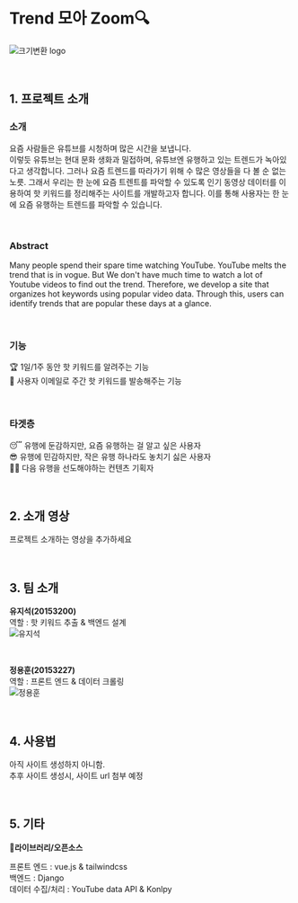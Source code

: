 
# Trend 모아 Zoom🔍
![크기변환 logo](https://user-images.githubusercontent.com/36405155/113472997-ba3ae700-94a1-11eb-8288-1e3726411386.png)

<br>  

## 1. 프로젝트 소개

### 소개
 
요즘 사람들은 유튜브를 시청하며 많은 시간을 보냅니다.  
이렇듯 유튜브는 현대 문화 생화과 밀접하며, 유튜브엔 유행하고 있는 트렌드가 녹아있다고 생각합니다. 그러나 요즘 트렌드를 따라가기 위해 수 많은 영상들을 다 볼 순 없는 노릇.
그래서 우리는 한 눈에 요즘 트렌트를 파악할 수 있도록 인기 동영상 데이터를 이용하여 핫 키워드를 정리해주는 사이트를 개발하고자 합니다.
이를 통해 사용자는 한 눈에 요즘 유행하는 트렌드를 파악할 수 있습니다.
  
<br>
  
### Abstract  
Many people spend their spare time watching YouTube.
YouTube melts the trend that is in vogue.
But We don't have much time to watch a lot of Youtube videos to find out the trend.
Therefore, we develop a site that organizes hot keywords using popular video data.
Through this, users can identify trends that are popular these days at a glance.
  
<br>
  
### 기능
🏆 1일/1주 동안 핫 키워드를 알려주는 기능  
📮 사용자 이메일로 주간 핫 키워드를 발송해주는 기능
  
<br>
  
### 타겟층

😴 유행에 둔감하지만, 요즘 유행하는 걸 알고 싶은 사용자  
😎 유행에 민감하지만, 작은 유행 하나라도 놓치기 싫은 사용자  
👨‍🎤 다음 유행을 선도해야하는 컨텐츠 기획자
  
<br>
  
## 2. 소개 영상
프로젝트 소개하는 영상을 추가하세요
  
<br>
  
## 3. 팀 소개

**유지석(20153200)**  
역할 : 핫 키워드 추출 & 백엔드 설계  
![유지석](https://user-images.githubusercontent.com/36405155/113304556-1df7cf80-933d-11eb-8726-902e470df8ff.jpg)
  
<br>
  
**정용훈(20153227)**  
역할 : 프론트 엔드 & 데이터 크롤링  
![정용훈](https://user-images.githubusercontent.com/36405155/113304579-23551a00-933d-11eb-83a2-47815ca503d8.jpg)
  
<br>
  
## 4. 사용법 
아직 사이트 생성하지 아니함.  
추후 사이트 생성시, 사이트 url 첨부 예정
  
<br>
  
## 5. 기타

🔨**라이브러리/오픈소스**

프론트 엔드 : vue.js & tailwindcss  
백엔드 : Django  
데이터 수집/처리 : YouTube data API & Konlpy  

